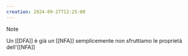 ```yaml
---
creation: 2024-09-27T12:25:00
---
```

>[!note] 
>Un [[DFA]] è già un [[NFA]] semplicemente non sfruttiamo le proprietà dell'[[NFA]]

